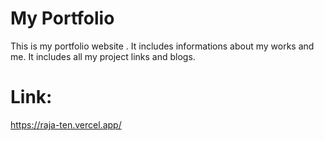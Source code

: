 # My Portfolio

This is my portfolio website . It includes informations about my works and me. It includes all my project links and blogs.

# Link: 
https://raja-ten.vercel.app/
